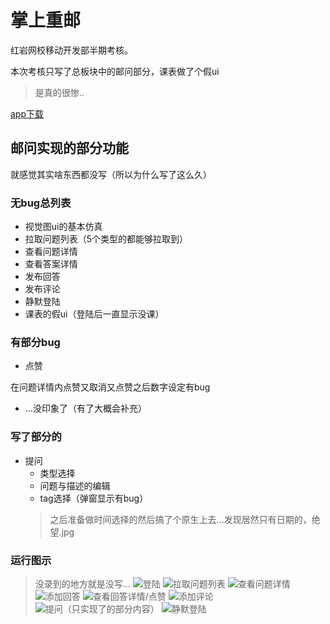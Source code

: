 # 掌上重邮
红岩网校移动开发部半期考核。

本次考核只写了总板块中的邮问部分，课表做了个假ui
>是真的很惨..

[app下载](https://github.com/Cchanges/Zscy/blob/master/app/release/app-release.apk "点击之后dowload下载...")

## 邮问实现的部分功能

就感觉其实啥东西都没写（所以为什么写了这么久）

### 无bug总列表

- 视觉图ui的基本仿真
- 拉取问题列表（5个类型的都能够拉取到）
- 查看问题详情
- 查看答案详情
- 发布回答
- 发布评论
- 静默登陆
- 课表的假ui（登陆后一直显示没课）

### 有部分bug

- 点赞

在问题详情内点赞又取消又点赞之后数字设定有bug

- ...没印象了（有了大概会补充）

### 写了部分的

- 提问
   - 类型选择
   - 问题与描述的编辑
   - tag选择（弹窗显示有bug）
   >之后准备做时间选择的然后搞了个原生上去...发现居然只有日期的，绝望.jpg
   
### 运行图示

>没录到的地方就是没写...
![登陆](https://github.com/Cchanges/Zscy/blob/master/gifs/1.gif)
![拉取问题列表](https://github.com/Cchanges/Zscy/blob/master/gifs/2.gif)
![查看问题详情](https://github.com/Cchanges/Zscy/blob/master/gifs/3.gif)
![添加回答](https://github.com/Cchanges/Zscy/blob/master/gifs/4.gif)
![查看回答详情/点赞](https://github.com/Cchanges/Zscy/blob/master/gifs/5.gif)
![添加评论](https://github.com/Cchanges/Zscy/blob/master/gifs/6.gif)
![提问（只实现了的部分内容）](https://github.com/Cchanges/Zscy/blob/master/gifs/7.gif)
![静默登陆](https://github.com/Cchanges/Zscy/blob/master/gifs/8.gif)
